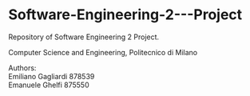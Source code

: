 # Software-Engineering-2---Project

Repository of Software Engineering 2 Project.

Computer Science and Engineering,
Politecnico di Milano

Authors: <br>
Emiliano Gagliardi 878539 <br>
Emanuele Ghelfi 875550
